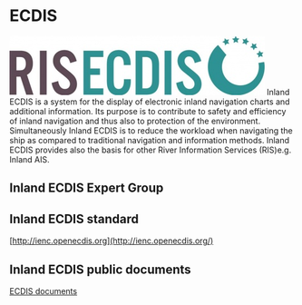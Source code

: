 # ECDIS
![](/docs/Image/343/thumb_450x-_ecdislogo.jpg)
Inland ECDIS is a system for the display of electronic inland navigation charts and additional information. Its purpose is to contribute to safety and efficiency of inland navigation and thus also to protection of the environment. Simultaneously Inland ECDIS is to reduce the workload when navigating the ship as compared to traditional navigation and information methods. Inland ECDIS provides also the basis for other River Information Services (RIS)e.g. Inland AIS.

## Inland ECDIS Expert Group
  
## Inland ECDIS standard
  
[http://ienc.openecdis.org](http://ienc.openecdis.org/)  
 
## Inland ECDIS public documents
  
[ECDIS documents](/library/expert_groups/ecdis)  
